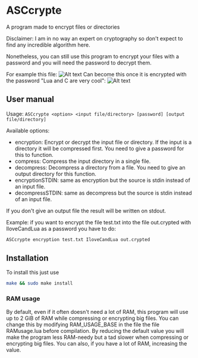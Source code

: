 ﻿# ASCcrypte
A program made to encrypt files or directories

Disclaimer: I am in no way an expert on cryptography so don't expect to find any incredible algorithm here.

Nonetheless, you can still use this program to encrypt your files with a password and you will need the password to decrypt them.

For example this file:
![Alt text](https://i.imgur.com/7afNExc.png "A file from this software")
Can become this once it is encrypted with the password "Lua and C are very cool":
![Alt text](https://i.imgur.com/x67DJSJ.png "Lua and C are indeed very cool!")

## User manual

Usage: `ASCcrypte <option> <input file/directory> [password] [output file/directory]`

Available options:
* encryption: Encrypt or decrypt the input file or directory. If the input is a directory it will be compressed first. You need to give a password for this to function.
* compress: Compress the input directory in a single file.
* decompress: Decompress a directory from a file. You need to give an output directory for  this function.
* encryptionSTDIN: same as encryption but the source is stdin instead of an input file.
* decompressSTDIN: same as decompress but the source is stdin instead of an input file.

If you don't give an output file the result will be written on stdout.

Example: if you want to encrypt the file test.txt into the file out.crypted with IloveCandLua as a password you have to do:
```bash
ASCcrypte encryption test.txt IloveCandLua out.crypted
```

## Installation

To install this just use 
```bash
make && sudo make install
```

### RAM usage

By default, even if it often doesn't need a lot of RAM, this program will use up to 2 GiB of RAM while compressing or encrypting big files. You can change this by modifying RAM\_USAGE\_BASE in the file the file RAMusage.lua before compilation. By reducing the default value you will make the program less RAM-needy but a tad slower when compressing or encrypting big files. You can also, if you have a lot of RAM, increasing the value.

